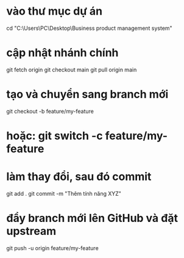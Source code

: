 # vào thư mục dự án

cd "C:\Users\PC\Desktop\Business product management system"

# cập nhật nhánh chính

git fetch origin
git checkout main
git pull origin main

# tạo và chuyển sang branch mới

git checkout -b feature/my-feature

# hoặc: git switch -c feature/my-feature

# làm thay đổi, sau đó commit

git add .
git commit -m "Thêm tính năng XYZ"

# đẩy branch mới lên GitHub và đặt upstream

git push -u origin feature/my-feature

